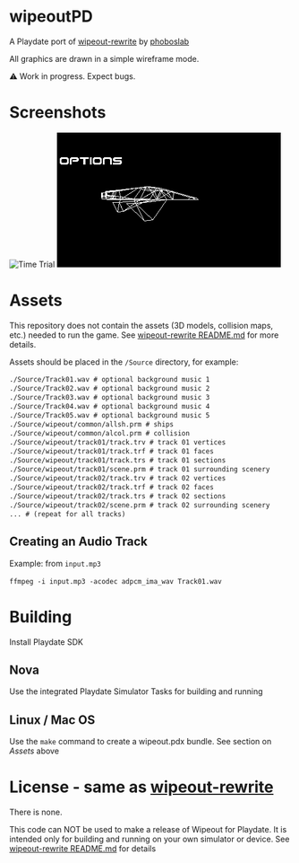 # wipeoutPD

A Playdate port of [wipeout-rewrite](https://github.com/phoboslab/wipeout-rewrite) by [phoboslab](https://github.com/phoboslab)

All graphics are drawn in a simple wireframe mode.

⚠️ Work in progress. Expect bugs.


# Screenshots

![Time Trial](/Screenshots/wipeoutPD-timetrial.gif?raw=true) ![Menus](/Screenshots/wipeoutPD-menus.gif?raw=true)


# Assets

This repository does not contain the assets (3D models, collision maps, etc.) needed to run the game. See [wipeout-rewrite README.md](https://github.com/phoboslab/wipeout-rewrite/blob/master/README.md#running) for more details.

Assets should be placed in the `/Source` directory, for example:

```
./Source/Track01.wav # optional background music 1
./Source/Track02.wav # optional background music 2
./Source/Track03.wav # optional background music 3
./Source/Track04.wav # optional background music 4
./Source/Track05.wav # optional background music 5
./Source/wipeout/common/allsh.prm # ships
./Source/wipeout/common/alcol.prm # collision
./Source/wipeout/track01/track.trv # track 01 vertices
./Source/wipeout/track01/track.trf # track 01 faces
./Source/wipeout/track01/track.trs # track 01 sections
./Source/wipeout/track01/scene.prm # track 01 surrounding scenery
./Source/wipeout/track02/track.trv # track 02 vertices
./Source/wipeout/track02/track.trf # track 02 faces
./Source/wipeout/track02/track.trs # track 02 sections
./Source/wipeout/track02/scene.prm # track 02 surrounding scenery
... # (repeat for all tracks)
```

## Creating an Audio Track
Example: from `input.mp3`

`ffmpeg -i input.mp3 -acodec adpcm_ima_wav Track01.wav`


# Building

Install Playdate SDK

## Nova
Use the integrated Playdate Simulator Tasks for building and running

## Linux / Mac OS
Use the `make` command to create a wipeout.pdx bundle. See section on *Assets* above

# License - same as [wipeout-rewrite](https://github.com/phoboslab/wipeout-rewrite/blob/master/README.md#license)

There is none.

This code can NOT be used to make a release of Wipeout for Playdate. It is intended only for building and running on your own simulator or device.
See [wipeout-rewrite README.md](https://github.com/phoboslab/wipeout-rewrite/blob/master/README.md#license) for details

